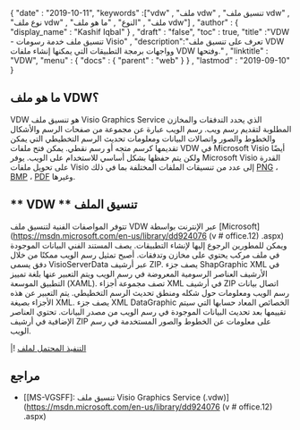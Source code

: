 {
  "date" : "2019-10-11",
  "keywords" :["vdw" , "ملف vdw" , "تنسيق ملف vdw" , "نوع ملف vdw" , "ملف" , "النوع" , "ما هو ملف vdw"] ,
  "author" : {
    "display_name" : "Kashif Iqbal"
} ,
  "draft" : "false",
  "toc" : true,
  "title" :"VDW - تنسيق ملف خدمة رسومات Visio" ,
  "description":"تعرف على تنسيق ملف VDW وواجهات برمجة التطبيقات التي يمكنها إنشاء ملفات VDW وفتحها." ,
  "linktitle" : "VDW",
  "menu" : {
    "docs" : {
      "parent" : "web"
}
} ,
  "lastmod" : "2019-09-10"
}
## ما هو ملف VDW؟
VDW هو تنسيق ملف Visio Graphics Service الذي يحدد التدفقات والمخازن المطلوبة لتقديم رسم ويب. رسم الويب عبارة عن مجموعة من صفحات الرسم والأشكال والخطوط والصور واتصالات البيانات ومعلومات تحديث الرسم التخطيطي التي يمكن تقديمها كرسم متجه أو رسم نقطي. يمكن فتح ملفات VDW في Microsoft Visio أيضًا ولكن يتم حفظها بشكل أساسي للاستخدام على الويب. يوفر Microsoft Visio القدرة على تحويل ملفات Visio إلى عدد من تنسيقات الملفات المختلفة بما في ذلك [PNG](/ar/Image/PNG/) ، [BMP](/ar/Image/BMP/) ، [PDF](/ar/pdf/) وغيرها.

## ** VDW ** تنسيق الملف #

تتوفر المواصفات الفنية لتنسيق ملف VDW عبر الإنترنت بواسطة [Microsoft](https://msdn.microsoft.com/en-us/library/dd924076 (v # office.12) .aspx) ويمكن للمطورين الرجوع إليها لإنشاء التطبيقات. يصف المستند الفني البيانات الموجودة في ملف مركب يحتوي على مخازن وتدفقات. أصبح تمثيل رسم الويب ممكنًا من خلال دفق يسمى VisioServerData عبر أرشيف ZIP. يصف جزء ShapGraphic XML في الأرشيف العناصر الرسومية المعروضة في رسم الويب ويتم التعبير عنها بلغة تمييز التطبيق الموسعة (XAML). تصف مجموعة أجزاء XML في أرشيف ZIP اتصال بيانات رسم الويب ومعلومات حول شكله ومنطق تحديث الرسم التخطيطي. يتم التعبير عن هذه الأجزاء بصيغة XML. يصف جزء XML DataGraphic الخصائص المعاد حسابها التي سيتم تقييمها بعد تحديث البيانات الموجودة في رسم الويب من مصدر البيانات. تحتوي العناصر الإضافية في أرشيف ZIP على معلومات عن الخطوط والصور المستخدمة في رسم الويب.

|! [التنفيذ المحتمل لملف](/ar/web/vdw.png "التنفيذ المحتمل لملف")

## مراجع ##

* [[MS-VGSFF]: تنسيق ملف Visio Graphics Service (.vdw)](https://msdn.microsoft.com/en-us/library/dd924076 (v # office.12) .aspx)

